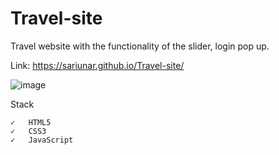 # Travel-site

Travel website with the functionality of the slider, login pop up.

Link: https://sariunar.github.io/Travel-site/

![image](https://user-images.githubusercontent.com/90380387/219035091-c5252a4c-9f66-40ce-887c-31d3cfea90d1.png)

Stack

    ✓   HTML5
    ✓   CSS3
    ✓   JavaScript
